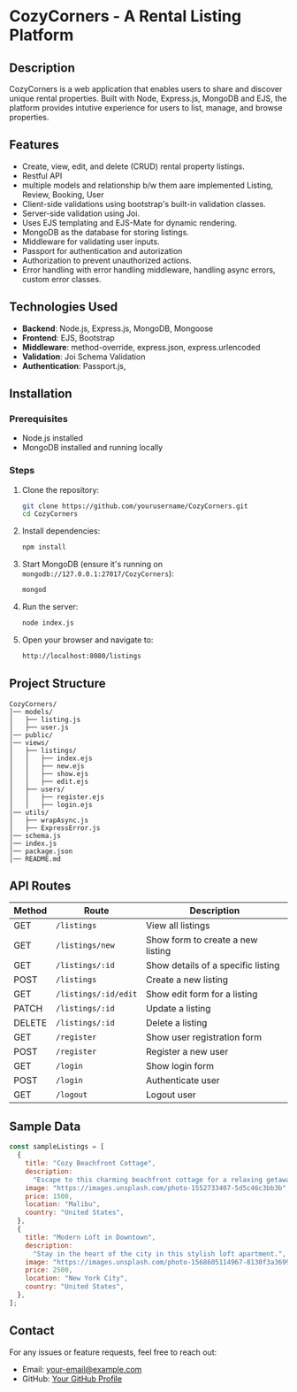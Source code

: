 # CozyCorners - A Rental Listing Platform

## Description

CozyCorners is a web application that enables users to share and discover unique rental properties. Built with Node, Express.js, MongoDB and EJS, the platform provides intutive experience for users to list, manage, and browse properties.

## Features

- Create, view, edit, and delete (CRUD) rental property listings.
- Restful API
- multiple models and relationship b/w them aare implemented Listing, Review, Booking, User
- Client-side validations using bootstrap's built-in validation classes.
- Server-side validation using Joi.
- Uses EJS templating and EJS-Mate for dynamic rendering.
- MongoDB as the database for storing listings.
- Middleware for validating user inputs.
- Passport for authentication and autorization
- Authorization to prevent unauthorized actions.
- Error handling with error handling middleware, handling async errors, custom error classes.

## Technologies Used

- **Backend**: Node.js, Express.js, MongoDB, Mongoose
- **Frontend**: EJS, Bootstrap
- **Middleware**: method-override, express.json, express.urlencoded
- **Validation**: Joi Schema Validation
- **Authentication**: Passport.js,

## Installation

### Prerequisites

- Node.js installed
- MongoDB installed and running locally

### Steps

1. Clone the repository:
   ```sh
   git clone https://github.com/yourusername/CozyCorners.git
   cd CozyCorners
   ```
2. Install dependencies:
   ```sh
   npm install
   ```
3. Start MongoDB (ensure it's running on `mongodb://127.0.0.1:27017/CozyCorners`):
   ```sh
   mongod
   ```
4. Run the server:
   ```sh
   node index.js
   ```
5. Open your browser and navigate to:
   ```sh
   http://localhost:8080/listings
   ```

## Project Structure

```
CozyCorners/
│── models/
│   ├── listing.js
│   ├── user.js
│── public/
│── views/
│   ├── listings/
│   │   ├── index.ejs
│   │   ├── new.ejs
│   │   ├── show.ejs
│   │   ├── edit.ejs
│   ├── users/
│   │   ├── register.ejs
│   │   ├── login.ejs
│── utils/
│   ├── wrapAsync.js
│   ├── ExpressError.js
│── schema.js
│── index.js
│── package.json
│── README.md
```

## API Routes

| Method | Route                | Description                        |
| ------ | -------------------- | ---------------------------------- |
| GET    | `/listings`          | View all listings                  |
| GET    | `/listings/new`      | Show form to create a new listing  |
| GET    | `/listings/:id`      | Show details of a specific listing |
| POST   | `/listings`          | Create a new listing               |
| GET    | `/listings/:id/edit` | Show edit form for a listing       |
| PATCH  | `/listings/:id`      | Update a listing                   |
| DELETE | `/listings/:id`      | Delete a listing                   |
| GET    | `/register`          | Show user registration form        |
| POST   | `/register`          | Register a new user                |
| GET    | `/login`             | Show login form                    |
| POST   | `/login`             | Authenticate user                  |
| GET    | `/logout`            | Logout user                        |

## Sample Data

```js
const sampleListings = [
  {
    title: "Cozy Beachfront Cottage",
    description:
      "Escape to this charming beachfront cottage for a relaxing getaway.",
    image: "https://images.unsplash.com/photo-1552733407-5d5c46c3bb3b",
    price: 1500,
    location: "Malibu",
    country: "United States",
  },
  {
    title: "Modern Loft in Downtown",
    description:
      "Stay in the heart of the city in this stylish loft apartment.",
    image: "https://images.unsplash.com/photo-1568605114967-8130f3a36994",
    price: 2500,
    location: "New York City",
    country: "United States",
  },
];
```

## Contact

For any issues or feature requests, feel free to reach out:

- Email: your-email@example.com
- GitHub: [Your GitHub Profile](https://github.com/yourusername)
